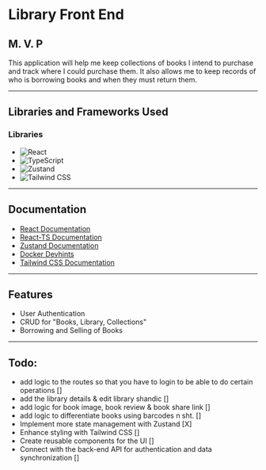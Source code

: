 # Library Front End

## M. V. P

This application will help me keep collections of books I intend to purchase and track where I could purchase them. It also allows me to keep records of who is borrowing books and when they must return them.

---

## Libraries and Frameworks Used

### Libraries
- ![React](https://img.shields.io/badge/React-61DAFB?style=for-the-badge&logo=react&logoColor=black)  
- ![TypeScript](https://img.shields.io/badge/TypeScript-3178C6?style=for-the-badge&logo=typescript&logoColor=white)  
- ![Zustand](https://img.shields.io/badge/Zustand-000000?style=for-the-badge&logo=nodedotjs&logoColor=white)  
- ![Tailwind CSS](https://img.shields.io/badge/TailwindCSS-06B6D4?style=for-the-badge&logo=tailwindcss&logoColor=white)

---

## Documentation

- [React Documentation](https://react.dev/)
- [React-TS Documentation](https://www.typescriptlang.org/docs/handbook/react.html)
- [Zustand Documentation](https://zustand-demo.pmnd.rs/)
- [Docker Devhints](https://devhints.io/docker-compose)
- [Tailwind CSS Documentation](https://tailwindcss.com/docs)

---

## Features

- User Authentication
- CRUD for "Books, Library, Collections"
- Borrowing and Selling of Books

---

## Todo:

- add logic to the routes so that you have to login to be able to do certain operations []
- add the library details & edit library shandic [] 
- add logic for book image, book review & book share link []
- add logic to differentiate books using barcodes n sht. []
- Implement more state management with Zustand [X]
- Enhance styling with Tailwind CSS []
- Create reusable components for the UI []
- Connect with the back-end API for authentication and data synchronization []

